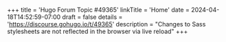 +++
title = 'Hugo Forum Topic #49365'
linkTitle = 'Home'
date = 2024-04-18T14:52:59-07:00
draft = false
details = 'https://discourse.gohugo.io/t/49365'
description = "Changes to Sass stylesheets are not reflected in the browser via live reload"
+++
